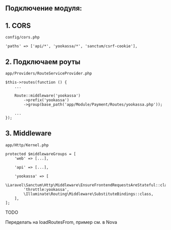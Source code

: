 Подключение модуля:
-------------------------

## 1. CORS

    config/cors.php

    'paths' => ['api/*', 'yookassa/*', 'sanctum/csrf-cookie'],

## 2. Подключаем роуты
   
```app/Providers/RouteServiceProvider.php```


    $this->routes(function () {
        ...

        Route::middleware('yookassa')
            ->prefix('yookassa')
            ->group(base_path('app/Module/Payment/Routes/yookassa.php'));

        ...
    });

## 3. Middleware

```app/Http/Kernel.php```

    protected $middlewareGroups = [
        'web' => [...],

        'api' => [...],

        'yookassa' => [
            \Laravel\Sanctum\Http\Middleware\EnsureFrontendRequestsAreStateful::class,
            'throttle:yookassa',
            \Illuminate\Routing\Middleware\SubstituteBindings::class,
        ],
    ];

TODO 

Переделать на loadRoutesFrom, пример см. в Nova
